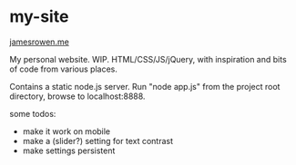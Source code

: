 my-site
=======

[jamesrowen.me](http://jamesrowen.me)

My personal website. WIP. HTML/CSS/JS/jQuery, with inspiration and bits of code from various places.

Contains a static node.js server. Run "node app.js" from the project root directory, browse to localhost:8888.


some todos:

* make it work on mobile
* make a (slider?) setting for text contrast
* make settings persistent
